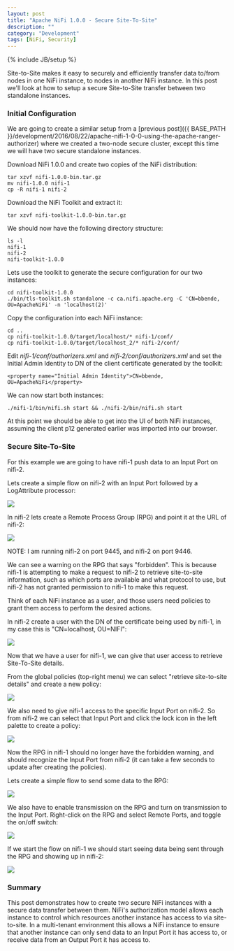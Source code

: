 ```yaml
---
layout: post
title: "Apache NiFi 1.0.0 - Secure Site-To-Site"
description: ""
category: "Development"
tags: [NiFi, Security]
---
```

{% include JB/setup %}

Site-to-Site makes it easy to securely and efficiently transfer data to/from nodes in one NiFi instance, to nodes in another NiFi instance. In this post we'll look at how to setup a secure Site-to-Site transfer between two standalone instances.

### Initial Configuration

We are going to create a similar setup from a [previous post]({{ BASE_PATH }}/development/2016/08/22/apache-nifi-1-0-0-using-the-apache-ranger-authorizer) where we created a two-node secure
cluster, except this time we will have two secure standalone instances.

Download NiFi 1.0.0 and create two copies of the NiFi distribution:

    tar xzvf nifi-1.0.0-bin.tar.gz
    mv nifi-1.0.0 nifi-1
    cp -R nifi-1 nifi-2

Download the NiFi Toolkit and extract it:

    tar xzvf nifi-toolkit-1.0.0-bin.tar.gz

We should now have the following directory structure:

    ls -l
    nifi-1
    nifi-2
    nifi-toolkit-1.0.0

Lets use the toolkit to generate the secure configuration for our two instances:

    cd nifi-toolkit-1.0.0
    ./bin/tls-toolkit.sh standalone -c ca.nifi.apache.org -C 'CN=bbende, OU=ApacheNiFi' -n 'localhost(2)'

Copy the configuration into each NiFi instance:

    cd ..
    cp nifi-toolkit-1.0.0/target/localhost/* nifi-1/conf/
    cp nifi-toolkit-1.0.0/target/localhost_2/* nifi-2/conf/

Edit *nifi-1/conf/authorizers.xml* and *nifi-2/conf/authorizers.xml* and set the Initial Admin Identity to DN
of the client certificate generated by the toolkit:

    <property name="Initial Admin Identity">CN=bbende, OU=ApacheNiFi</property>

We can now start both instances:

    ./nifi-1/bin/nifi.sh start && ./nifi-2/bin/nifi.sh start

At this point we should be able to get into the UI of both NiFi instances, assuming the client p12 generated
earlier was imported into our browser.

### Secure Site-To-Site

For this example we are going to have nifi-1 push data to an Input Port on nifi-2.

Lets create a simple flow on nifi-2 with an Input Port followed by a LogAttribute processor:

<img src="{{ BASE_PATH }}/assets/images/nifi-secure-site-to-site/01-nifi-2-flow.png" class="img-thumbnail">

In nifi-2 lets create a Remote Process Group (RPG) and point it at the URL of nifi-2:

<img src="{{ BASE_PATH }}/assets/images/nifi-secure-site-to-site/02-nifi-1-rpg-forbidden.png" class="img-thumbnail">

NOTE: I am running nifi-2 on port 9445, and nifi-2 on port 9446.

We can see a warning on the RPG that says "forbidden". This is because nifi-1 is attempting to make a request to
nifi-2 to retrieve site-to-site information, such as which ports are available and what protocol to use, but nifi-2
has not granted permission to nifi-1 to make this request.

Think of each NiFi instance as a user, and those users need policies to grant them access to perform the desired actions.

In nifi-2 create a user with the DN of the certificate being used by nifi-1, in my case this is "CN=localhost, OU=NIFI":

<img src="{{ BASE_PATH }}/assets/images/nifi-secure-site-to-site/03-nifi-2-add-user.png" class="img-thumbnail">

Now that we have a user for nifi-1, we can give that user access to retrieve Site-To-Site details.

From the global policies (top-right menu) we can select "retrieve site-to-site details" and create a new policy:

<img src="{{ BASE_PATH }}/assets/images/nifi-secure-site-to-site/04-nifi-2-s2s-policy.png" class="img-thumbnail">

We also need to give nifi-1 access to the specific Input Port on nifi-2. So from nifi-2 we can select that
Input Port and click the lock icon in the left palette to create a policy:

<img src="{{ BASE_PATH }}/assets/images/nifi-secure-site-to-site/05-nifi-2-input-port-policy.png" class="img-thumbnail">

Now the RPG in nifi-1 should no longer have the forbidden warning, and should recognize the Input Port from nifi-2
(it can take a few seconds to update after creating the policies).

Lets create a simple flow to send some data to the RPG:

<img src="{{ BASE_PATH }}/assets/images/nifi-secure-site-to-site/06-nifi-1-flow.png" class="img-thumbnail">

We also have to enable transmission on the RPG and turn on transmission to the Input Port. Right-click on
the RPG and select Remote Ports, and toggle the on/off switch:

<img src="{{ BASE_PATH }}/assets/images/nifi-secure-site-to-site/07-nifi-1-remote-ports.png" class="img-thumbnail">

If we start the flow on nifi-1 we should start seeing data being sent through the RPG and showing up in nifi-2:

<img src="{{ BASE_PATH }}/assets/images/nifi-secure-site-to-site/08-nifi-2-receiving-data.png" class="img-thumbnail">

### Summary

This post demonstrates how to create two secure NiFi instances with a secure data transfer between
them. NiFi's authorization model allows each instance to control which resources another instance has access to
via site-to-site. In a multi-tenant environment this allows a NiFi instance to ensure that another instance can
only send data to an Input Port it has access to, or receive data from an Output Port it has access to.

